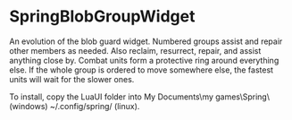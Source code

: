SpringBlobGroupWidget
=====================

An evolution of the blob guard widget. Numbered groups assist and repair other members as needed. Also reclaim, resurrect, repair, and assist anything close by. Combat units form a protective ring around everything else. If the whole group is ordered to move somewhere else, the fastest units will wait for the slower ones.

To install, copy the LuaUI folder into My Documents\my games\Spring\ (windows) ~/.config/spring/ (linux).